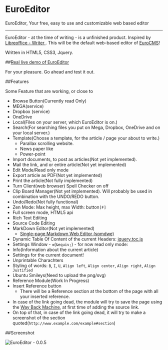 EuroEditor
==========

EuroEditor, Your free, easy to use and customizable web based editor

---

EuroEditor - at the time of writing - is a unfinished product. Inspired by [Libreoffice - Writer ](https://en.wikipedia.org/wiki/LibreOffice_Writer "LibreOffice Writer - Wikipedia, the free encyclopedia"). This will be the default web-based editor of [EuroCMS](https://github.com/blade1989/EuroCMS)!

Written in HTML5, CSS3, Jquery. 

##[Real live demo of EuroEditor](http://blade1989.github.io/EuroEditor/)

For your pleasure. Go ahead and test it out.

##Features

 Some Feature that are working, or close to

 - Browse Button(Currently read Only)
  - MEGA(service)
  - Dropbox (service)
  - OneDrive
  - Local(Files on your server, which EuroEditor is on.)
  - Search(For searching files you put on Mega, Dropbox, OneDrive and on your local server.)
  - Template(Choose a template, for the article / page your about to write.)
    - Parallax scrolling website.
    - News paper like
    - Power-point
 - Import documents, to post as articles(Not yet implemented).
 - Mail the link, and or entire article(Not yet implemented)
 - Edit Mode/Read only mode
 - Export article as PDF(Not yet implemented)
 - Print the article(Not fully implemented)
 - Turn Client(web browser) Spell Checker on off
 - Clip Board Manager(Not yet implemented). Will probably be used in combination with the UNDO/REDO button.
 - Undo/Redo(Not fully functional)
 - Zen Mode: Max height, max Width: button`[F]`
 - Full screen mode, HTML5 api
 - Rich Text Editing
 - Source Code Editing
 - MarkDown Editor(Not yet implemented)
   - [Single-page Markdown Web Editor (spmdwe)](http://sdaaubckp.sourceforge.net/spmdwe/spmdwe.php)
 - Dynamic Table Of Content of the current Headers: [jquery.toc.js](https://github.com/blade1989/jquery.toc.js)
 - Settings Window - `≡`(`&equiv;`) - for now read only mode:
  - Info(Information about the current article)
  - Settings for the current document!
 - Unprintable Charachters
 - Styling of words: `B`, `I`, `U`, `Align left`, `Align center`, `Align right`, `Align Justified`
 - Ubuntu Smileys(Need to upload the png/svg)
 - Reference Module(Work In Progress)
  - Insert Reference button
    - There will be a Reference section at the bottom of the page with all your inserted reference.
  - In case of the link going dead, the module will try to save the page using the [Way Back Machine](https://archive.org/web/web.php), at first time of adding the source link.
  - On top of that, in case of the link going dead, it will try to make a screenshot of the section quoted(`http://www.example.com/example#section`)

##Screenshot

![EuroEditor - 0.0.5][1]


  [1]: http://i.stack.imgur.com/42N6h.png
